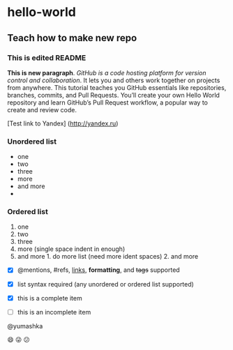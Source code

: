 # hello-world

## Teach how to make new repo

### This is edited README

**This is new paragraph**. *GitHub is a code hosting platform for version control and collaboration*. It lets you and others work together on projects from anywhere. This tutorial teaches you GitHub essentials like repositories, branches, commits, and Pull Requests. You’ll create your own Hello World repository and learn GitHub’s Pull Request workflow, a popular way to create and review code.

[Test link to Yandex] (http://yandex.ru)

### Unordered list
* one
* two
* three
 * more
 * and more
 * 
 
### Ordered list
1. one
2. two
3. three
  1. more (single space indent in enough)
  2. and more
    1. do more list (need more ident spaces)
    2. and more

- [x] @mentions, #refs, [links](), **formatting**, and <del>tags</del> supported
- [x] list syntax required (any unordered or ordered list supported)
- [x] this is a complete item
- [ ] this is an incomplete item


@yumashka

:smile:
 :stuck_out_tongue_winking_eye:
  :confused:
